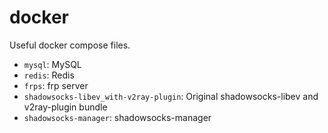 # docker

Useful docker compose files.

* `mysql`: MySQL
* `redis`: Redis
* `frps`: frp server
* `shadowsocks-libev_with-v2ray-plugin`: Original shadowsocks-libev and v2ray-plugin bundle
* `shadowsocks-manager`: shadowsocks-manager

